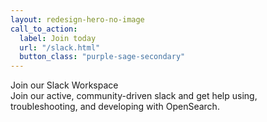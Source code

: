 ```yaml
---
layout: redesign-hero-no-image
call_to_action:
  label: Join today
  url: "/slack.html"
  button_class: "purple-sage-secondary"
---
```

<div class="homepage-hero-banner--text-with-gradient homepage-hero-banner--text-with-gradient__purple-sage-dark">
  <div class="homepage-hero-banner--text-with-gradient--text">
    <div class="homepage-hero-banner--text-with-gradient--text--header">
      Join our Slack Workspace
    </div>
    <div class="homepage-hero-banner--text-with-gradient--text--body">
      Join our active, community-driven slack and get help using, troubleshooting, and developing with OpenSearch.
    </div>
  </div>
</div>
